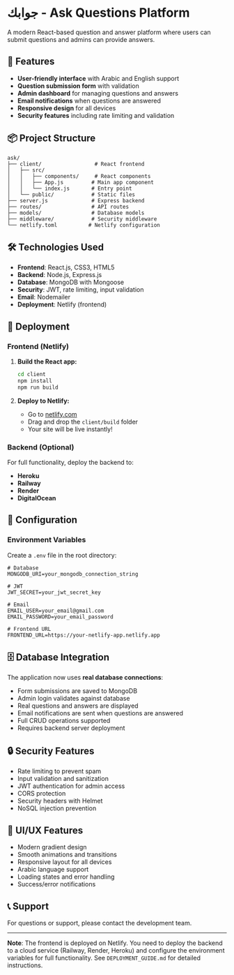 # جوابك - Ask Questions Platform

A modern React-based question and answer platform where users can submit questions and admins can provide answers.

## 🚀 Features

- **User-friendly interface** with Arabic and English support
- **Question submission form** with validation
- **Admin dashboard** for managing questions and answers
- **Email notifications** when questions are answered
- **Responsive design** for all devices
- **Security features** including rate limiting and validation

## 📦 Project Structure

```
ask/
├── client/                 # React frontend
│   ├── src/
│   │   ├── components/     # React components
│   │   ├── App.js         # Main app component
│   │   └── index.js       # Entry point
│   └── public/            # Static files
├── server.js              # Express backend
├── routes/                # API routes
├── models/                # Database models
├── middleware/            # Security middleware
└── netlify.toml          # Netlify configuration
```

## 🛠️ Technologies Used

- **Frontend**: React.js, CSS3, HTML5
- **Backend**: Node.js, Express.js
- **Database**: MongoDB with Mongoose
- **Security**: JWT, rate limiting, input validation
- **Email**: Nodemailer
- **Deployment**: Netlify (frontend)

## 🚀 Deployment

### Frontend (Netlify)

1. **Build the React app:**
   ```bash
   cd client
   npm install
   npm run build
   ```

2. **Deploy to Netlify:**
   - Go to [netlify.com](https://netlify.com)
   - Drag and drop the `client/build` folder
   - Your site will be live instantly!

### Backend (Optional)

For full functionality, deploy the backend to:
- **Heroku**
- **Railway**
- **Render**
- **DigitalOcean**

## 🔧 Configuration

### Environment Variables

Create a `.env` file in the root directory:

```env
# Database
MONGODB_URI=your_mongodb_connection_string

# JWT
JWT_SECRET=your_jwt_secret_key

# Email
EMAIL_USER=your_email@gmail.com
EMAIL_PASSWORD=your_email_password

# Frontend URL
FRONTEND_URL=https://your-netlify-app.netlify.app
```

## 🗄️ Database Integration

The application now uses **real database connections**:
- Form submissions are saved to MongoDB
- Admin login validates against database
- Real questions and answers are displayed
- Email notifications are sent when questions are answered
- Full CRUD operations supported
- Requires backend server deployment

## 🔒 Security Features

- Rate limiting to prevent spam
- Input validation and sanitization
- JWT authentication for admin access
- CORS protection
- Security headers with Helmet
- NoSQL injection prevention

## 🎨 UI/UX Features

- Modern gradient design
- Smooth animations and transitions
- Responsive layout for all devices
- Arabic language support
- Loading states and error handling
- Success/error notifications

## 📞 Support

For questions or support, please contact the development team.

---

**Note**: The frontend is deployed on Netlify. You need to deploy the backend to a cloud service (Railway, Render, Heroku) and configure the environment variables for full functionality. See `DEPLOYMENT_GUIDE.md` for detailed instructions.
